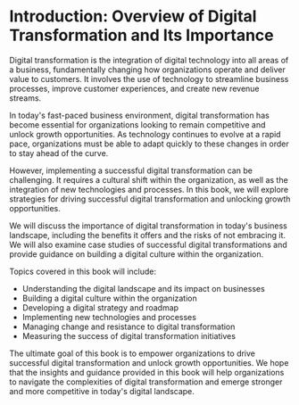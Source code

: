 Introduction: Overview of Digital Transformation and Its Importance
===================================================================

Digital transformation is the integration of digital technology into all areas of a business, fundamentally changing how organizations operate and deliver value to customers. It involves the use of technology to streamline business processes, improve customer experiences, and create new revenue streams.

In today's fast-paced business environment, digital transformation has become essential for organizations looking to remain competitive and unlock growth opportunities. As technology continues to evolve at a rapid pace, organizations must be able to adapt quickly to these changes in order to stay ahead of the curve.

However, implementing a successful digital transformation can be challenging. It requires a cultural shift within the organization, as well as the integration of new technologies and processes. In this book, we will explore strategies for driving successful digital transformation and unlocking growth opportunities.

We will discuss the importance of digital transformation in today's business landscape, including the benefits it offers and the risks of not embracing it. We will also examine case studies of successful digital transformations and provide guidance on building a digital culture within the organization.

Topics covered in this book will include:

* Understanding the digital landscape and its impact on businesses
* Building a digital culture within the organization
* Developing a digital strategy and roadmap
* Implementing new technologies and processes
* Managing change and resistance to digital transformation
* Measuring the success of digital transformation initiatives

The ultimate goal of this book is to empower organizations to drive successful digital transformation and unlock growth opportunities. We hope that the insights and guidance provided in this book will help organizations to navigate the complexities of digital transformation and emerge stronger and more competitive in today's digital landscape.
